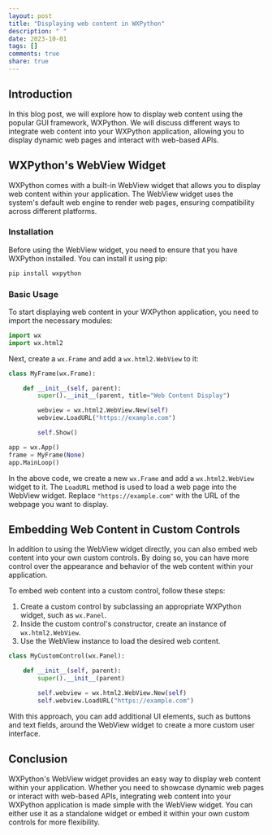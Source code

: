 ```yaml
---
layout: post
title: "Displaying web content in WXPython"
description: " "
date: 2023-10-01
tags: []
comments: true
share: true
---
```


## Introduction

In this blog post, we will explore how to display web content using the popular GUI framework, WXPython. We will discuss different ways to integrate web content into your WXPython application, allowing you to display dynamic web pages and interact with web-based APIs.

## WXPython's WebView Widget

WXPython comes with a built-in WebView widget that allows you to display web content within your application. The WebView widget uses the system's default web engine to render web pages, ensuring compatibility across different platforms.

### Installation

Before using the WebView widget, you need to ensure that you have WXPython installed. You can install it using pip:

```python
pip install wxpython
```

### Basic Usage

To start displaying web content in your WXPython application, you need to import the necessary modules:

```python
import wx
import wx.html2
```

Next, create a `wx.Frame` and add a `wx.html2.WebView` to it:

```python
class MyFrame(wx.Frame):

    def __init__(self, parent):
        super().__init__(parent, title="Web Content Display")

        webview = wx.html2.WebView.New(self)
        webview.LoadURL("https://example.com")

        self.Show()

app = wx.App()
frame = MyFrame(None)
app.MainLoop()
```

In the above code, we create a new `wx.Frame` and add a `wx.html2.WebView` widget to it. The `LoadURL` method is used to load a web page into the WebView widget. Replace `"https://example.com"` with the URL of the webpage you want to display.

## Embedding Web Content in Custom Controls

In addition to using the WebView widget directly, you can also embed web content into your own custom controls. By doing so, you can have more control over the appearance and behavior of the web content within your application.

To embed web content into a custom control, follow these steps:

1. Create a custom control by subclassing an appropriate WXPython widget, such as `wx.Panel`.
2. Inside the custom control's constructor, create an instance of `wx.html2.WebView`.
3. Use the WebView instance to load the desired web content.

```python
class MyCustomControl(wx.Panel):

    def __init__(self, parent):
        super().__init__(parent)

        self.webview = wx.html2.WebView.New(self)
        self.webview.LoadURL("https://example.com")
```

With this approach, you can add additional UI elements, such as buttons and text fields, around the WebView widget to create a more custom user interface.

## Conclusion

WXPython's WebView widget provides an easy way to display web content within your application. Whether you need to showcase dynamic web pages or interact with web-based APIs, integrating web content into your WXPython application is made simple with the WebView widget. You can either use it as a standalone widget or embed it within your own custom controls for more flexibility.